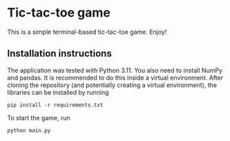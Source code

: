# Tic-tac-toe game

This is a simple terminal-based tic-tac-toe game. Enjoy!


## Installation instructions

The application was tested with Python 3.11. You also need to install NumPy and pandas. It is recommended to do this inside a virtual environment. After cloning the repository (and potentially creating a virtual environment), the libraries can be installed by running 

```
pip install -r requirements.txt
```

To start the game, run 

```
python main.py
```
